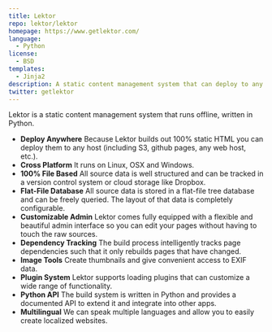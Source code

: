```yaml
---
title: Lektor
repo: lektor/lektor
homepage: https://www.getlektor.com/
language:
  - Python
license:
  - BSD
templates:
  - Jinja2
description: A static content management system that can deploy to any webserver.
twitter: getlektor
---
```


Lektor is a static content management system that runs offline, written in Python.

* **Deploy Anywhere** Because Lektor builds out 100% static HTML you can deploy
  them to any host (including S3, github pages, any web host, etc.).
* **Cross Platform** It runs on Linux, OSX and Windows.
* **100% File Based** All source data is well structured and can be tracked in
  a version control system or cloud storage like Dropbox.
* **Flat-File Database** All source data is stored in a flat-file tree database
  and can be freely queried. The layout of that data is completely configurable.
* **Customizable Admin** Lektor comes fully equipped with a flexible and
  beautiful admin interface so you can edit your pages without having to touch
  the raw sources.
* **Dependency Tracking** The build process intelligently tracks page
  dependencies such that it only rebuilds pages that have changed.
* **Image Tools** Create thumbnails and give convenient access to EXIF data.
* **Plugin System** Lektor supports loading plugins that can customize a wide
  range of functionality.
* **Python API** The build system is written in Python and provides a
  documented API to extend it and integrate into other apps.
* **Multilingual** We can speak multiple languages and allow you to easily
  create localized websites.
